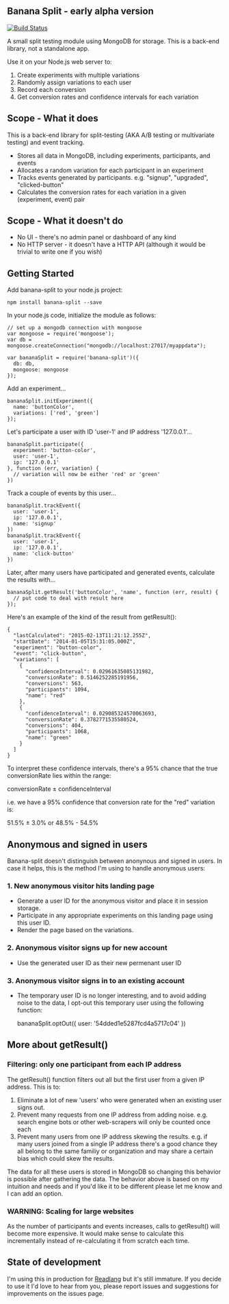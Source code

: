 Banana Split - early alpha version
------------

[![Build Status](https://travis-ci.org/SteveRidout/banana-split.svg?branch=master)](https://travis-ci.org/SteveRidout/banana-split)

A small split testing module using MongoDB for storage. This is a back-end library, not a standalone app.

Use it on your Node.js web server to:

1. Create experiments with multiple variations
2. Randomly assign variations to each user
3. Record each conversion
4. Get conversion rates and confidence intervals for each variation

Scope - What it does
--------------------

This is a back-end library for split-testing (AKA A/B testing or multivariate testing) and event tracking.

- Stores all data in MongoDB, including experiments, participants, and events
- Allocates a random variation for each participant in an experiment
- Tracks events generated by participants. e.g. "signup", "upgraded", "clicked-button"
- Calculates the conversion rates for each variation in a given (experiment, event) pair

Scope - What it doesn't do
--------------------------

- No UI - there's no admin panel or dashboard of any kind
- No HTTP server - it doesn't have a HTTP API (although it would be trivial to write one if you wish)

Getting Started
---------------

Add banana-split to your node.js project:

    npm install banana-split --save

In your node.js code, initialize the module as follows:

    // set up a mongodb connection with mongoose
    var mongoose = require('mongoose');
    var db = mongoose.createConnection("mongodb://localhost:27017/myappdata");

    var bananaSplit = require('banana-split')({
      db: db, 
      mongoose: mongoose
    });

Add an experiment...

    bananaSplit.initExperiment({
      name: 'buttonColor',
      variations: ['red', 'green']
    });

Let's participate a user with ID 'user-1' and IP address '127.0.0.1'...

    bananaSplit.participate({
      experiment: 'button-color',
      user: 'user-1',
      ip: '127.0.0.1'
    }, function (err, variation) {
      // variation will now be either 'red' or 'green'
    })

Track a couple of events by this user... 

    bananaSplit.trackEvent({
      user: 'user-1',
      ip: '127.0.0.1',
      name: 'signup'
    })
    bananaSplit.trackEvent({
      user: 'user-1',
      ip: '127.0.0.1',
      name: 'click-button'
    })

Later, after many users have participated and generated events, calculate the results with...

    bananaSplit.getResult('buttonColor', 'name', function (err, result) {
      // put code to deal with result here
    });

Here's an example of the kind of the result from getResult():

    {
      "lastCalculated": "2015-02-13T11:21:12.255Z",
      "startDate": "2014-01-05T15:31:05.000Z",
      "experiment": "button-color",
      "event": "click-button",
      "variations": [
        {
          "confidenceInterval": 0.02961635085131982,
          "conversionRate": 0.5146252285191956,
          "conversions": 563,
          "participants": 1094,
          "name": "red"
        },
        {
          "confidenceInterval": 0.029085324570063693,
          "conversionRate": 0.3782771535580524,
          "conversions": 404,
          "participants": 1068,
          "name": "green"
        }
      ]
    }

To interpret these confidence intervals, there's a 95% chance that the true conversionRate lies within the range:

  conversionRate ± confidenceInterval

i.e. we have a 95% confidence that conversion rate for the "red" variation is:

  51.5% ± 3.0% or 48.5% - 54.5%

## Anonymous and signed in users
 
Banana-split doesn't distinguish between anonynous and signed in users. In case it helps, this is the method I'm using to handle anonymous users:

### 1. New anonymous visitor hits landing page

- Generate a user ID for the anonymous visitor and place it in session storage.
- Participate in any appropriate experiments on this landing page using this user ID.
- Render the page based on the variations.

### 2. Anonymous visitor signs up for new account

- Use the generated user ID as their new permenant user ID

### 3. Anonymous visitor signs in to an existing account

- The temporary user ID is no longer interesting, and to avoid adding noise to the data, I opt-out this temporary user using the following function:

    bananaSplit.optOut({
      user: '54dded1e5287fcd4a5717c04'
    })

## More about getResult()

### Filtering: only one participant from each IP address

The getResult() function filters out all but the first user from a given IP address. This is to:

1. Eliminate a lot of new 'users' who were generated when an existing user signs out.
2. Prevent many requests from one IP address from adding noise. e.g. search engine bots or other web-scrapers will only be counted once each
3. Prevent many users from one IP address skewing the results. e.g. if many users joined from a single IP address there's a good chance they all belong to the same familiy or organization and may share a certain bias which could skew the results.

The data for all these users is stored in MongoDB so changing this behavior is possible after gathering the data. The behavior above is based on my intuition and needs and if you'd like it to be different please let me know and I can add an option.

### WARNING: Scaling for large websites

As the number of participants and events increases, calls to getResult() will become more expensive. It would make sense to calculate this incrementally instead of re-calculating it from scratch each time.

## State of development

I'm using this in production for [Readlang](http://readlang.com) but it's still immature. If you decide to use it I'd love to hear from you, please report issues and suggestions for improvements on the issues page.

